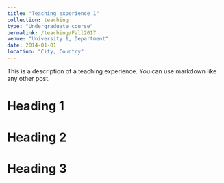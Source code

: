 ```yaml
---
title: "Teaching experience 1"
collection: teaching
type: "Undergraduate course"
permalink: /teaching/Fall2017
venue: "University 1, Department"
date: 2014-01-01
location: "City, Country"
---
```


This is a description of a teaching experience. You can use markdown like any other post.

Heading 1
======

Heading 2
======

Heading 3
======
